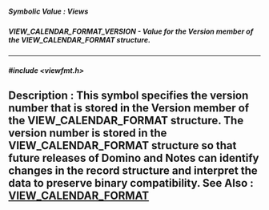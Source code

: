 ##### Symbolic Value : Views
##### VIEW_CALENDAR_FORMAT_VERSION - Value for the Version member of the VIEW_CALENDAR_FORMAT structure.
---
##### #include <viewfmt.h>
**Description :**
This symbol specifies the version number that is stored in the Version member 
of the VIEW_CALENDAR_FORMAT structure.  The version number is stored in the 
VIEW_CALENDAR_FORMAT structure so that future releases of Domino and Notes can 
identify changes in the record structure and interpret the data to preserve 
binary compatibility.
**See Also :**
[VIEW_CALENDAR_FORMAT](D:/md_files/VIEW_CALENDAR_FORMAT.md)
---
